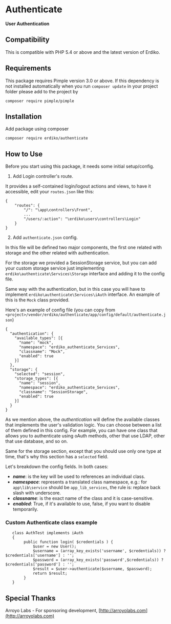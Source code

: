 # Authenticate

**User Authentication**


Compatibility
-------------
This is compatible with PHP 5.4 or above and the latest version of Erdiko.

Requirements
------------
This package requires Pimple version 3.0 or above.
If this dependency is not installed automatically when you run `composer update` in your project folder
please add to the project by

`composer require pimple/pimple`

Installation
------------
Add package using composer 

`composer require erdiko/authenticate`

How to Use
----------
Before you start using this package, it needs some initial setup/config.

1. Add Login controller's route.
 
 It provides a self-contained login/logout actions and views, to have it accessible, edit your 
 `routes.json` like this:

```
{
    "routes": {
        "/": "\app\controllers\Front",
        ...
        "/users/:action": "\erdiko\users\controllers\Login"
    }
}
```

2. Add `authenticate.json` config.

In this file will be defined two major components, the first one related with storage and the other related with 
authentication.

For the storage we provided a SessionStorage service, but you can add your custom storage service just implementing 
`erdiko\authenticate\Services\Storage` interface and adding it to the config file.

Same way with the authentication, but in this case you will have to implement `erdiko\authenticate\Services\iAuth` 
interface. An example of this is the `Mock` class provided.
  
Here's an example of config file 
(you can copy from `<project>/vendor/erdiko/authenticate/app/config/default/authenticate.json`)
  
``` 
{
  "authentication": {
    "available_types": [{
      "name": "mock",
      "namespace": "erdiko_authenticate_Services",
      "classname": "Mock",
      "enabled": true
    }]
  },
  "storage": {
    "selected": "session",
    "storage_types": [{
      "name": "session",
      "namespace": "erdiko_authenticate_Services",
      "classname": "SessionStorage",
      "enabled": true
    }]
  }
}
```  

As we mention above, the _authentication_ will define the available classes that 
implements the user's validation logic. You can choose between a list of them defined in this config. For example, you 
can have one class that allows you to authenticate using oAuth methods, other that use LDAP, other that use database, 
and so on. 

Same for the storage section, except that you should use only one type at time, that's why this section has a `selected`
field.
 
Let's breakdown the config fields. 
In both cases:
* _**name**_: is the key will be used to references an individual class.
* _**namespace**_: represents a translated class namespace, e.g.: for `app\lib\service` should be `app_lib_services`, 
the rule is: replace back slash with underscore.
* _**classname**_: is the exact name of the class and it is case-sensitive.
* _**enabled**_: True, if it's available to use, false, if you want to disable temporarily.

### Custom Authenticate class example
```
   class AuthTest implements iAuth
   {
        public function login( $credentials ) {
            $user = new User();
            $username = (array_key_exists('username', $credentials)) ? $credentials['username'] : '';
            $password = (array_key_exists('password',$credentials)) ? $credentials['password'] : '';
            $result = $user->authenticate($username, $password);
            return $result;
        }
   }
```

Special Thanks
--------------

Arroyo Labs - For sponsoring development, [http://arroyolabs.com](http://arroyolabs.com)
